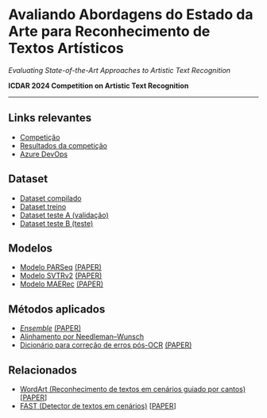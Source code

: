 # Avaliando Abordagens do Estado da Arte para Reconhecimento de Textos Artísticos

*Evaluating State-of-the-Art Approaches to Artistic Text Recognition*

**ICDAR 2024 Competition on Artistic Text Recognition**

---

## Links relevantes
- [Competição](https://sites.google.com/view/icdar-2024-competition-wordart/)
- [Resultados da competição](https://codalab.lisn.upsaclay.fr/competitions/17182#results)
- [Azure DevOps](https://dev.azure.com/pucpr-estudantes/prj-bcc-8u-e07)

## Dataset
- [Dataset compilado](https://github.com/lucas-azdias/WordArt-V1.5-Dataset)
- [Dataset treino](https://drive.google.com/file/d/1Lq6xKNbD7Kvs-i1myJPmwBLLG5YnoM9N/view)
- [Dataset teste A (validação)](https://drive.google.com/file/d/15tkLbdXYzIILVWIg4kqjPMJ51p-vD2Ej/view)
- [Dataset teste B (teste)](https://drive.google.com/file/d/1Q7kAqFITGntZAn-HuCh8vQpHTpDkPSAH/view)

## Modelos
- [Modelo PARSeq](https://github.com/baudm/parseq) [(PAPER)](https://arxiv.org/pdf/2207.06966)
- [Modelo SVTRv2](https://github.com/Topdu/OpenOCR/blob/main/configs/rec/svtrv2/readme.md) [(PAPER)](https://arxiv.org/pdf/2411.15858)
- [Modelo MAERec](https://github.com/Mountchicken/Union14M/tree/main?tab=readme-ov-file#5-maerec) [(PAPER)](https://arxiv.org/pdf/2305.04619)

## Métodos aplicados
- [_Ensemble_](https://ieeexplore.ieee.org/document/9893798) [(PAPER)](https://ieeexplore.ieee.org/stamp/stamp.jsp?tp=&arnumber=9893798)
- [Alinhamento por Needleman–Wunsch](https://www.sciencedirect.com/science/article/abs/pii/S0020025513001485)
- [Dicionário para correção de erros pós-OCR](https://dl.acm.org/doi/abs/10.1145/3453476) [(PAPER)](https://dl.acm.org/doi/pdf/10.1145/3453476)

## Relacionados
- [WordArt (Reconhecimento de textos em cenários guiado por cantos)](https://github.com/xdxie/WordArt) [[PAPER](https://arxiv.org/pdf/2208.00438)]
- [FAST (Detector de textos em cenários)](https://github.com/czczup/FAST) [[PAPER](https://arxiv.org/pdf/2111.02394)]
